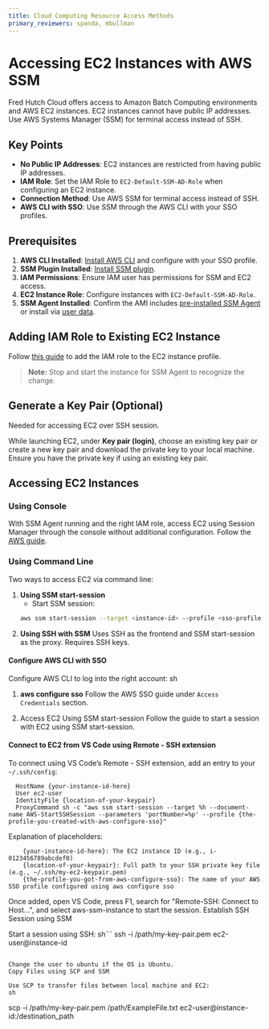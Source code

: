 ```yaml
---
title: Cloud Computing Resource Access Methods
primary_reviewers: spanda, mbullman
---
```


# Accessing EC2 Instances with AWS SSM

Fred Hutch Cloud offers access to Amazon Batch Computing environments and AWS EC2 instances. EC2 instances cannot have public IP addresses. Use AWS Systems Manager (SSM) for terminal access instead of SSH.

## Key Points

- **No Public IP Addresses**: EC2 instances are restricted from having public IP addresses.
- **IAM Role**: Set the IAM Role to `EC2-Default-SSM-AD-Role` when configuring an EC2 instance.
- **Connection Method**: Use AWS SSM for terminal access instead of SSH.
- **AWS CLI with SSO**: Use SSM through the AWS CLI with your SSO profiles.

## Prerequisites

1. **AWS CLI Installed**: [Install AWS CLI](https://docs.aws.amazon.com/cli/latest/userguide/getting-started-install.html) and configure with your SSO profile.
2. **SSM Plugin Installed**: [Install SSM plugin](https://docs.aws.amazon.com/systems-manager/latest/userguide/session-manager-working-with-install-plugin.html).
3. **IAM Permissions**: Ensure IAM user has permissions for SSM and EC2 access.
4. **EC2 Instance Role**: Configure instances with `EC2-Default-SSM-AD-Role`.
5. **SSM Agent Installed**: Confirm the AMI includes [pre-installed SSM Agent](https://docs.aws.amazon.com/systems-manager/latest/userguide/ami-preinstalled-agent.html) or install via [user data](https://repost.aws/knowledge-center/install-ssm-agent-ec2-linux).

## Adding IAM Role to Existing EC2 Instance

Follow [this guide](https://repost.aws/knowledge-center/attach-replace-ec2-instance-profile) to add the IAM role to the EC2 instance profile. 
> **Note:** Stop and start the instance for SSM Agent to recognize the change.

## Generate a Key Pair (Optional)

Needed for accessing EC2 over SSH session.

While launching EC2, under **Key pair (login)**, choose an existing key pair or create a new key pair and download the private key to your local machine. Ensure you have the private key if using an existing key pair.

## Accessing EC2 Instances

### Using Console

With SSM Agent running and the right IAM role, access EC2 using Session Manager through the console without additional configuration. Follow the [AWS guide](https://docs.aws.amazon.com/AWSEC2/latest/UserGuide/connect-with-systems-manager-session-manager.html).

### Using Command Line

Two ways to access EC2 via command line:

1. **Using SSM start-session**
   - Start SSM session: 
   ```sh
   aws ssm start-session --target <instance-id> --profile <sso-profile>
   ```
2. **Using SSH with SSM**
Uses SSH as the frontend and SSM start-session as the proxy.
Requires SSH keys.
         
     

#### Configure AWS CLI with SSO 

Configure AWS CLI to log into the right account: 
sh
1. **aws configure sso**
Follow the AWS SSO guide under `Access Credentials` section. 

2. Access EC2 Using SSM start-session 
Follow the guide  to start a session with EC2 using SSM start-session. 

#### Connect to EC2 from VS Code using Remote - SSH extension 

To connect using VS Code’s Remote - SSH extension, add an entry to your `~/.ssh/config`: 
```Host aws-ssm-instance
  HostName {your-instance-id-here}
  User ec2-user
  IdentityFile {location-of-your-keypair}
  ProxyCommand sh -c "aws ssm start-session --target %h --document-name AWS-StartSSHSession --parameters 'portNumber=%p' --profile {the-profile-you-created-with-aws-configure-sso}"
  ``` 
 

Explanation of placeholders: 
```
    {your-instance-id-here}: The EC2 instance ID (e.g., i-0123456789abcdef0)
    {location-of-your-keypair}: Full path to your SSH private key file (e.g., ~/.ssh/my-ec2-keypair.pem)
    {the-profile-you-got-from-aws-configure-sso}: The name of your AWS SSO profile configured using aws configure sso
```   

Once added, open VS Code, press F1, search for "Remote-SSH: Connect to Host...", and select aws-ssm-instance to start the session. 
Establish SSH Session using SSM 

Start a session using SSH: 
sh``` 
ssh -i /path/my-key-pair.pem ec2-user@instance-id
 ```
 
Change the user to ubuntu if the OS is Ubuntu. 
Copy Files using SCP and SSM 

Use SCP to transfer files between local machine and EC2: 
sh
```
scp -i /path/my-key-pair.pem /path/ExampleFile.txt ec2-user@instance-id:/destination_path
```
